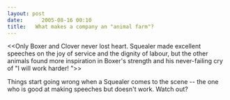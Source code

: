 ```yaml
---
layout: post
date:      2005-08-16 00:10
title:   What makes a company an "animal farm"?
---
```


&lt;&lt;Only Boxer and Clover never lost heart. Squealer made excellent speeches on the joy of service and the dignity of labour, but the other animals found more inspiration in Boxer's strength and his never-failing cry of "I will work harder! "&gt;&gt;

Things start going wrong when a Squealer comes to the scene -- the one who is good at making speeches but doesn't work. Watch out?
